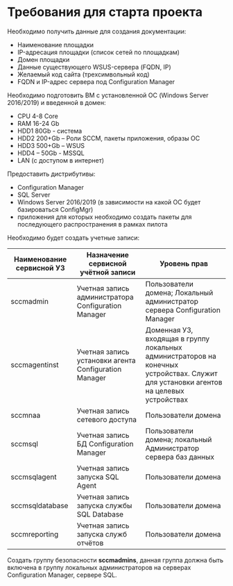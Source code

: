 # Требования для старта проекта

Необходимо получить данные для создания документации:
* Наименование площадки
* IP-адресация площадки (список сетей по площадкам)
* Домен площадки
* Данные существующего WSUS-сервера (FQDN, IP)
* Желаемый код сайта (трехсимвольный код)
* FQDN и IP-адрес сервера под Configuration Manager

Необходимо подготовить ВМ с установленной ОС (Windows Server 2016/2019) и введенной в домен:
* CPU 4-8 Core
* RAM 16-24 Gb
* HDD1 80Gb - система
* HDD2 200+Gb – Роли SCCM, пакеты приложения, образы ОС
* HDD3 500+Gb – WSUS
* HDD4 – 50Gb - MSSQL
* LAN (с доступом в интернет)

Предоставить дистрибутивы:
* Configuration Manager
* SQL Server
* Windows Server 2016/2019 (в зависимости на какой ОС будет базироваться ConfigMgr)
* приложения для которых необходимо создать пакеты для последующего распространения в рамках пилота

Необходимо будет создать учетные записи:

|   Наименование сервисной УЗ   |   Назначение сервисной учётной записи                     | Уровень прав  |
|-------------------------------|-----------------------------------------------------------|---------------|
|   sccmadmin                   |   Учетная запись администратора Configuration Manager     |   Пользователи домена; Локальный администратор сервера Configuration Manager  |
|   sccmagentinst               |   Учетная запись установки агента Configuration Manager   |   Доменная УЗ, входящая в группу локальных администраторов на конечных устройствах. Служит для установки агентов на целевых устройствах   |
|   sccmnaa                     |   Учетная запись сетевого доступа                         |   Пользователи домена |
|   sccmsql                     |   Учетная запись БД Configuration Manager                 |   Пользователи домена; локальный Администратор сервера баз данных |
|   sccmsqlagent                |   Учетная запись запуска SQL Agent                        |   Пользователи домена |
|   sccmsqldatabase             |   Учетная запись запуска службы SQL Database              |   Пользователи домена |
|   sccmreporting               |Учетная запись запуска служб отчётов                       |   Пользователи домена |

Создать группу безопасности **sccmadmins**, данная группа должна быть включена в группу локальных администраторов на серверах Configuration Manager, сервере SQL.
